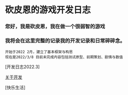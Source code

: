 # **砍皮恩的游戏开发日志**



### 您好，我是砍皮恩，我在做一个很弱智的游戏
### 我将会在这里完整的记录我的开发记录和日常碎碎念。

```
开始于2022 2月，建立了基本框架与构思
现在是2022/3/8 目前未完成内容包括测试原型、前期策划、剧情与数值 
```



[开发日志2022.3]

[关于开发](./aboutdev_20220308.html)

[快乐生活]











